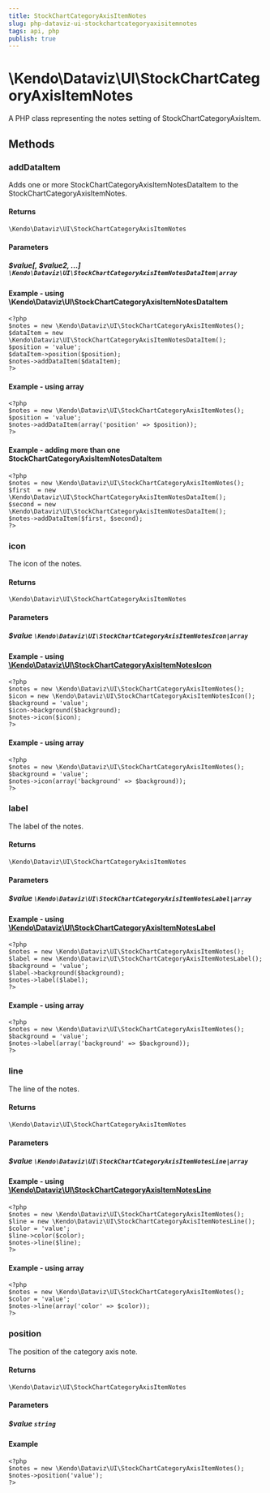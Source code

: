 ```yaml
---
title: StockChartCategoryAxisItemNotes
slug: php-dataviz-ui-stockchartcategoryaxisitemnotes
tags: api, php
publish: true
---
```


# \Kendo\Dataviz\UI\StockChartCategoryAxisItemNotes

A PHP class representing the notes setting of StockChartCategoryAxisItem.


## Methods

### addDataItem

Adds one or more StockChartCategoryAxisItemNotesDataItem to the StockChartCategoryAxisItemNotes.

#### Returns
`\Kendo\Dataviz\UI\StockChartCategoryAxisItemNotes`

#### Parameters

##### $value[, $value2, ...] `\Kendo\Dataviz\UI\StockChartCategoryAxisItemNotesDataItem|array`

#### Example - using \Kendo\Dataviz\UI\StockChartCategoryAxisItemNotesDataItem

    <?php
    $notes = new \Kendo\Dataviz\UI\StockChartCategoryAxisItemNotes();
    $dataItem = new \Kendo\Dataviz\UI\StockChartCategoryAxisItemNotesDataItem();
    $position = 'value';
    $dataItem->position($position);
    $notes->addDataItem($dataItem);
    ?>

#### Example - using array

    <?php
    $notes = new \Kendo\Dataviz\UI\StockChartCategoryAxisItemNotes();
    $position = 'value';
    $notes->addDataItem(array('position' => $position));
    ?>

#### Example - adding more than one StockChartCategoryAxisItemNotesDataItem

    <?php
    $notes = new \Kendo\Dataviz\UI\StockChartCategoryAxisItemNotes();
    $first  = new \Kendo\Dataviz\UI\StockChartCategoryAxisItemNotesDataItem();
    $second = new \Kendo\Dataviz\UI\StockChartCategoryAxisItemNotesDataItem();
    $notes->addDataItem($first, $second);
    ?>

### icon

The icon of the notes.

#### Returns
`\Kendo\Dataviz\UI\StockChartCategoryAxisItemNotes`

#### Parameters

##### $value `\Kendo\Dataviz\UI\StockChartCategoryAxisItemNotesIcon|array`


#### Example - using [\Kendo\Dataviz\UI\StockChartCategoryAxisItemNotesIcon](/kendo-ui/api/wrappers/php/Kendo/Dataviz/UI/StockChartCategoryAxisItemNotesIcon)
    <?php
    $notes = new \Kendo\Dataviz\UI\StockChartCategoryAxisItemNotes();
    $icon = new \Kendo\Dataviz\UI\StockChartCategoryAxisItemNotesIcon();
    $background = 'value';
    $icon->background($background);
    $notes->icon($icon);
    ?>

#### Example - using array

    <?php
    $notes = new \Kendo\Dataviz\UI\StockChartCategoryAxisItemNotes();
    $background = 'value';
    $notes->icon(array('background' => $background));
    ?>

### label

The label of the notes.

#### Returns
`\Kendo\Dataviz\UI\StockChartCategoryAxisItemNotes`

#### Parameters

##### $value `\Kendo\Dataviz\UI\StockChartCategoryAxisItemNotesLabel|array`


#### Example - using [\Kendo\Dataviz\UI\StockChartCategoryAxisItemNotesLabel](/kendo-ui/api/wrappers/php/Kendo/Dataviz/UI/StockChartCategoryAxisItemNotesLabel)
    <?php
    $notes = new \Kendo\Dataviz\UI\StockChartCategoryAxisItemNotes();
    $label = new \Kendo\Dataviz\UI\StockChartCategoryAxisItemNotesLabel();
    $background = 'value';
    $label->background($background);
    $notes->label($label);
    ?>

#### Example - using array

    <?php
    $notes = new \Kendo\Dataviz\UI\StockChartCategoryAxisItemNotes();
    $background = 'value';
    $notes->label(array('background' => $background));
    ?>

### line

The line of the notes.

#### Returns
`\Kendo\Dataviz\UI\StockChartCategoryAxisItemNotes`

#### Parameters

##### $value `\Kendo\Dataviz\UI\StockChartCategoryAxisItemNotesLine|array`


#### Example - using [\Kendo\Dataviz\UI\StockChartCategoryAxisItemNotesLine](/kendo-ui/api/wrappers/php/Kendo/Dataviz/UI/StockChartCategoryAxisItemNotesLine)
    <?php
    $notes = new \Kendo\Dataviz\UI\StockChartCategoryAxisItemNotes();
    $line = new \Kendo\Dataviz\UI\StockChartCategoryAxisItemNotesLine();
    $color = 'value';
    $line->color($color);
    $notes->line($line);
    ?>

#### Example - using array

    <?php
    $notes = new \Kendo\Dataviz\UI\StockChartCategoryAxisItemNotes();
    $color = 'value';
    $notes->line(array('color' => $color));
    ?>

### position
The position of the category axis note.

#### Returns
`\Kendo\Dataviz\UI\StockChartCategoryAxisItemNotes`

#### Parameters

##### $value `string`



#### Example 
    <?php
    $notes = new \Kendo\Dataviz\UI\StockChartCategoryAxisItemNotes();
    $notes->position('value');
    ?>

